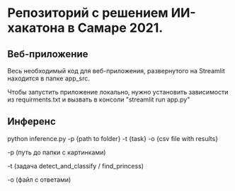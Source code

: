 # Репозиторий с решением ИИ-хакатона в Самаре 2021.

## Веб-приложение

Весь необходимый код для веб-приложения, развернутого на Streamlit находится в папке app_src.

Чтобы запустить приложение локально, нужно установить зависимости из requirments.txt и вызвать в консоли "streamlit run app.py"

## Инференс

python inference.py -p {path to folder} -t {task} -o {csv file with results}

-p (путь до папки с картинками)

-t (задача detect_and_classify / find_princess)

-o (файл с ответами)
